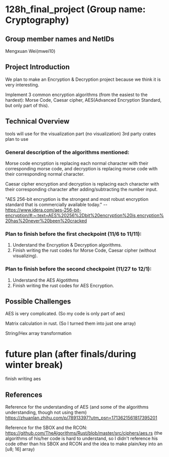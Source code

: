 # 128h_final_project (Group name: Cryptography)

## Group member names and NetIDs
Mengxuan Wei(mwei10) 

## Project Introduction
We plan to make an Encryption & Decryption project because we think it is very interesting.

Implement 3 common encryption algorithms (from the easiest to the hardest): Morse Code, Caesar cipher, AES(Advanced Encryption Standard, but only part of this).

## Technical Overview
tools will use for the visualization part (no visualization)
3rd party crates plan to use 

### General description of the algorithms mentioned: 

Morse code encryption is replacing each normal character with their corresponding morse code, and decryption is replacing morse code with their corresponding normal character. 

Caesar cipher encryption and decryption is replacing each character with their corresponding character after adding/subtracting the number input. 

"AES 256-bit encryption is the strongest and most robust encryption standard that is commercially available today." -- https://www.idera.com/aes-256-bit-encryption/#:~:text=AES%20256%2Dbit%20encryption%20is,encryption%20has%20never%20been%20cracked 


### Plan to finish before the first checkpoint (11/6 to 11/11): 
1. Understand the Encryption & Decryption algorithms. 
2. Finish writing the rust codes for Morse Code, Caesar cipher (without visualizing).

### Plan to finish before the second checkpoint (11/27 to 12/1):
1. Understand the AES Algotithms
2. Finish writing the rust codes for AES Encryption.

## Possible Challenges

AES is very complicated. (So my code is only part of aes)

Matrix calculation in rust. (So I turned them into just one array)

String/Hex array transformation

# future plan (after finals/during winter break)

finish writing aes 

## References

Reference for the understanding of AES (and some of the algorithms understanding, though not using them) https://zhuanlan.zhihu.com/p/78913397?utm_psn=1713621561817395201

Reference for the SBOX and the RCON: https://github.com/TheAlgorithms/Rust/blob/master/src/ciphers/aes.rs (the algorithms of his/her code is hard to understand, so I didn't reference his code other than his SBOX and RCON and the idea to make plain/key into an [u8; 16] array)
